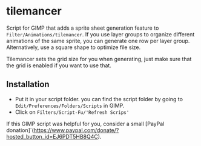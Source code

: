 # tilemancer
Script for GIMP that adds a sprite sheet generation feature to `Filter/Animations/tilemancer`. If you use layer groups to organize different animations of the same sprite, you can generate one row per layer group. Alternatively, use a square shape to optimize file size.

Tilemancer sets the grid size for you when generating, just make sure that the grid is enabled if you want to use that.

## Installation
* Put it in your script folder. you can find the script folder by going to `Edit/Preferences/Folders/Scripts` in GIMP.
* Click on `Filters/Script-Fu/'Refresh Scrips'`

If this GIMP script was helpful for you, consider a small [PayPal donation]`(https://www.paypal.com/donate/?hosted_button_id=EJ6PDT5HB8Q4C). 
